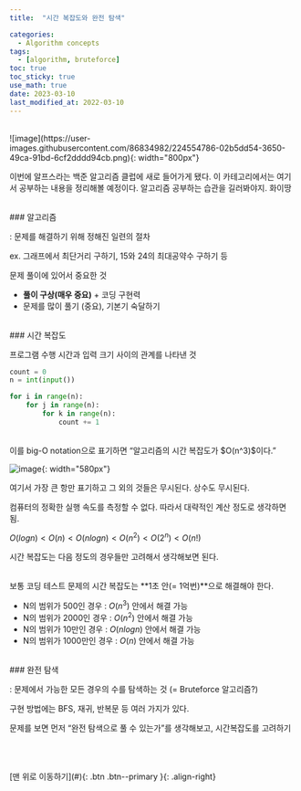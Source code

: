 ```yaml
---
title:  "시간 복잡도와 완전 탐색" 

categories:
  - Algorithm concepts
tags:
  - [algorithm, bruteforce]
toc: true
toc_sticky: true
use_math: true
date: 2023-03-10
last_modified_at: 2022-03-10
---
```


<br/>
![image](https://user-images.githubusercontent.com/86834982/224554786-02b5dd54-3650-49ca-91bd-6cf2dddd94cb.png){: width="800px"} 

이번에  알프스라는 백준 알고리즘 클럽에 새로 들어가게 됐다. 이 카테고리에서는 여기서 공부하는 내용을 정리해볼 예정이다. 알고리즘 공부하는 습관을 길러봐야지. 화이땅 


<br/>  
### 알고리즘

 : 문제를 해결하기 위해 정해진 일련의 절차

ex. 그래프에서 최단거리 구하기, 15와 24의 최대공약수 구하기 등 

문제 풀이에 있어서 중요한 것 

- **풀이 구상(매우 중요)** + 코딩 구현력
- 문제를 많이 풀기 (중요), 기본기 숙달하기


<br/>  
### 시간 복잡도

프로그램 수행 시간과 입력 크기 사이의 관계를 나타낸 것 

```python
count = 0
n = int(input())

for i in range(n):
	for j in range(n):
		for k in range(n):
			count += 1
```
<br/>
이를 big-O notation으로 표기하면 “알고리즘의 시간 복잡도가 $O(n^3)$이다.”

![image](https://user-images.githubusercontent.com/86834982/224554807-d1bdf63a-a428-4176-9f10-4c979bb74dd0.png){: width="580px"} 

여기서 가장 큰 항만 표기하고 그 외의 것들은 무시된다. 상수도 무시된다. 

컴퓨터의 정확한 실행 속도를 측정할 수 없다. 따라서 대략적인 계산 정도로 생각하면 됨.

$O(logn) < O(n) < O(nlogn) < O(n^2) < O(2^n) < O(n!)$

시간 복잡도는 다음 정도의 경우들만 고려해서 생각해보면 된다. 

<br/>
보통 코딩 테스트 문제의 시간 복잡도는 **1초 안(= 1억번)**으로 해결해야 한다. 

- N의 범위가 500인 경우 : $O(n^3)$ 안에서 해결 가능
- N의 범위가 2000인 경우 : $O(n^2)$ 안에서 해결 가능
- N의 범위가 10만인 경우 : $O(nlogn)$ 안에서 해결 가능
- N의 범위가 1000만인 경우 : $O(n)$ 안에서 해결 가능


<br/>  
### 완전 탐색

: 문제에서 가능한 모든 경우의 수를 탐색하는 것 (= Bruteforce 알고리즘?)

구현 방법에는 BFS, 재귀, 반복문 등 여러 가지가 있다. 

문제를 보면 먼저 “완전 탐색으로 풀 수 있는가”를 생각해보고, 시간복잡도를 고려하기



<br/>   
<br/><br/>
[맨 위로 이동하기](#){: .btn .btn--primary }{: .align-right}
